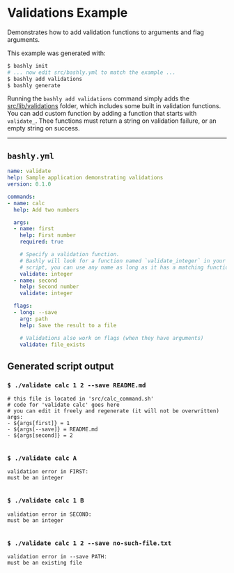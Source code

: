 # Validations Example

Demonstrates how to add validation functions to arguments and flag arguments.

This example was generated with:

```bash
$ bashly init
# ... now edit src/bashly.yml to match the example ...
$ bashly add validations
$ bashly generate
```

Running the `bashly add validations` command simply adds the
[src/lib/validations](src/lib/validations) folder, which includes some built in
validation functions. You can add custom function by adding a function that
starts with `validate_`. Thee functions must return a string on validation
failure, or an empty string on success.

-----

## `bashly.yml`

```yaml
name: validate
help: Sample application demonstrating validations
version: 0.1.0

commands:
- name: calc
  help: Add two numbers

  args:
  - name: first
    help: First number
    required: true

    # Specify a validation function.
    # Bashly will look for a function named `validate_integer` in your
    # script, you can use any name as long as it has a matching function.
    validate: integer
  - name: second
    help: Second number
    validate: integer

  flags:
  - long: --save
    arg: path
    help: Save the result to a file

    # Validations also work on flags (when they have arguments)
    validate: file_exists
```




## Generated script output

### `$ ./validate calc 1 2 --save README.md`

```shell
# this file is located in 'src/calc_command.sh'
# code for 'validate calc' goes here
# you can edit it freely and regenerate (it will not be overwritten)
args:
- ${args[first]} = 1
- ${args[--save]} = README.md
- ${args[second]} = 2


```

### `$ ./validate calc A`

```shell
validation error in FIRST:
must be an integer


```

### `$ ./validate calc 1 B`

```shell
validation error in SECOND:
must be an integer


```

### `$ ./validate calc 1 2 --save no-such-file.txt`

```shell
validation error in --save PATH:
must be an existing file


```



